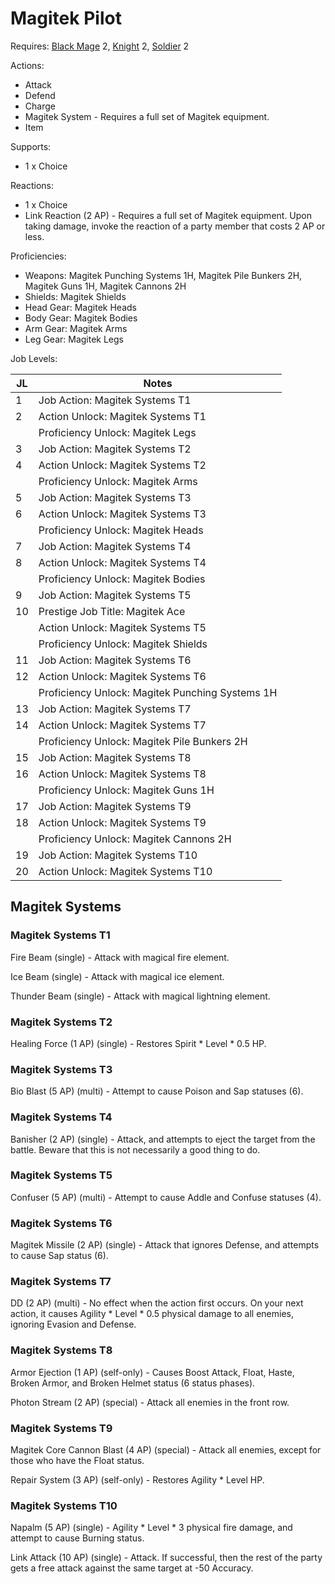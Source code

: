 # Magitek Pilot

Requires: [Black Mage](/Jobs/JobDetails/BlackMage.md) 2, [Knight](/Jobs/JobDetails/Knight.md) 2, [Soldier](/Jobs/JobDetails/Soldier.md) 2

Actions:

- Attack
- Defend
- Charge
- Magitek System - Requires a full set of Magitek equipment.
- Item

Supports:

- 1 x Choice

Reactions:

- 1 x Choice
- Link Reaction (2 AP) - Requires a full set of Magitek equipment. Upon taking damage, invoke the reaction of a party member that costs 2 AP or less.

Proficiencies:

- Weapons: Magitek Punching Systems 1H, Magitek Pile Bunkers 2H, Magitek Guns 1H, Magitek Cannons 2H
- Shields: Magitek Shields
- Head Gear: Magitek Heads
- Body Gear: Magitek Bodies
- Arm Gear: Magitek Arms
- Leg Gear: Magitek Legs

Job Levels:

| JL | Notes |
| --- | --- |
| 1 | Job Action: Magitek Systems T1
| 2 | Action Unlock: Magitek Systems T1
|   | Proficiency Unlock: Magitek Legs
| 3 | Job Action: Magitek Systems T2
| 4 | Action Unlock: Magitek Systems T2
|   | Proficiency Unlock: Magitek Arms
| 5 | Job Action: Magitek Systems T3
| 6 | Action Unlock: Magitek Systems T3
|   | Proficiency Unlock: Magitek Heads
| 7 | Job Action: Magitek Systems T4
| 8 | Action Unlock: Magitek Systems T4
|   | Proficiency Unlock: Magitek Bodies
| 9 | Job Action: Magitek Systems T5
| 10 | Prestige Job Title: Magitek Ace
|    | Action Unlock: Magitek Systems T5
|    | Proficiency Unlock: Magitek Shields
| 11 | Job Action: Magitek Systems T6
| 12 | Action Unlock: Magitek Systems T6
|    | Proficiency Unlock: Magitek Punching Systems 1H
| 13 | Job Action: Magitek Systems T7
| 14 | Action Unlock: Magitek Systems T7
|    | Proficiency Unlock: Magitek Pile Bunkers 2H
| 15 | Job Action: Magitek Systems T8
| 16 | Action Unlock: Magitek Systems T8
|    | Proficiency Unlock: Magitek Guns 1H
| 17 | Job Action: Magitek Systems T9
| 18 | Action Unlock: Magitek Systems T9
|    | Proficiency Unlock: Magitek Cannons 2H
| 19 | Job Action: Magitek Systems T10
| 20 | Action Unlock: Magitek Systems T10


## Magitek Systems

### Magitek Systems T1

Fire Beam (single) - Attack with magical fire element.

Ice Beam (single) - Attack with magical ice element.

Thunder Beam (single) - Attack with magical lightning element.

### Magitek Systems T2

Healing Force (1 AP) (single) - Restores Spirit * Level * 0.5 HP.

### Magitek Systems T3

Bio Blast (5 AP) (multi) - Attempt to cause Poison and Sap statuses (6).

### Magitek Systems T4

Banisher (2 AP) (single) - Attack, and attempts to eject the target from the battle. Beware that this is not necessarily a good thing to do.

### Magitek Systems T5

Confuser (5 AP) (multi) - Attempt to cause Addle and Confuse statuses (4).

### Magitek Systems T6

Magitek Missile (2 AP) (single) - Attack that ignores Defense, and attempts to cause Sap status (6).

### Magitek Systems T7

DD (2 AP) (multi) - No effect when the action first occurs. On your next action, it causes Agility * Level * 0.5 physical damage to all enemies, ignoring Evasion and Defense.

### Magitek Systems T8

Armor Ejection (1 AP) (self-only) - Causes Boost Attack, Float, Haste, Broken Armor, and Broken Helmet status (6 status phases).

Photon Stream (2 AP) (special) - Attack all enemies in the front row.

### Magitek Systems T9

Magitek Core Cannon Blast (4 AP) (special) - Attack all enemies, except for those who have the Float status.

Repair System (3 AP) (self-only) - Restores Agility * Level HP.

### Magitek Systems T10

Napalm (5 AP) (single) - Agility * Level * 3 physical fire damage, and attempt to cause Burning status.

Link Attack (10 AP) (single) - Attack. If successful, then the rest of the party gets a free attack against the same target at -50 Accuracy.
